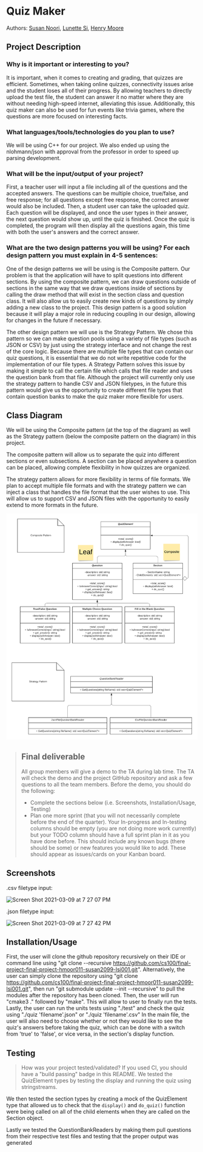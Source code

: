 # Quiz Maker
Authors: [Susan Noori](https://github.com/susan2099), [Lunette Si](https://github.com/lunettesi), [Henry Moore](https://github.com/hmoorerg)

## Project Description
### Why is it important or interesting to you?
It is important, when it comes to creating and grading, that quizzes are efficient. Sometimes, when taking online quizzes, connectivity issues arise and the student loses all of their progress. By allowing teachers to directly upload the test file, the student can answer it no matter where they are without needing high-speed internet, alleviating this issue. Additionally, this quiz maker can also be used for fun events like trivia games, where the questions are more focused on interesting facts. 
### What languages/tools/technologies do you plan to use?
We will be using C++ for our project. We also ended up using the  nlohmann/json with approval from the professor in order to speed up parsing development. 
### What will be the input/output of your project?
First, a teacher user will input a file including all of the questions and the accepted answers. The questions can be multiple choice, true/false, and free response; for all questions except free response, the correct answer would also be included. Then, a student user can take the uploaded quiz. Each question will be displayed, and once the user types in their answer, the next question would show up, until the quiz is finished. Once the quiz is completed, the program will then display all the questions again, this time with both the user's answers and the correct answer.
### What are the two design patterns you will be using? For each design pattern you must explain in 4-5 sentences:
One of the design patterns we will be using is the Composite pattern. Our problem is that the application will have to split questions into different sections. By using the composite pattern, we can draw questions outside of sections in the same way that we draw questions inside of sections by calling the draw method that will exist in the section class and question class. It will also allow us to easily create new kinds of questions by simply adding a new class to the project. This design pattern is a good solution because it will play a major role in reducing coupling in our design, allowing for changes in the future if necessary.

The other design pattern we will use is the Strategy Pattern. We chose this pattern so we can make question pools using a variety of file types (such as JSON or CSV) by just using the strategy interface and not change the rest of the core logic. Because there are multiple file types that can contain our quiz questions, it is essential that we do not write repetitive code for the implementation of our file types. A Strategy Pattern solves this issue by making it simple to call the certain file which calls that file reader and uses the question bank from that file. Although the project will currently only use the strategy pattern to handle CSV and JSON filetypes, in the future this pattern would give us the opportunity to create different file types that contain question banks to make the quiz maker more flexible for users.

## Class Diagram
 We will be using the Composite pattern (at the top of the diagram) as well as the Strategy pattern (below the composite pattern on the diagram) in this project. 

The composite pattern will allow us to separate the quiz into different sections or even subsections. A section can be placed anywhere a question can be placed, allowing complete flexibility in how quizzes are organized.

The strategy pattern allows for more flexibility in terms of file formats. We plan to accept multiple file formats and with the strategy pattern we can inject a class that handles the file format that the user wishes to use. This will allow us to support CSV and JSON files with the opportunity to easily extend to more formats in the future.

 ![Class Diagram](FinalProjectDiagram.png)

 > ## Final deliverable
 > All group members will give a demo to the TA during lab time. The TA will check the demo and the project GitHub repository and ask a few questions to all the team members. 
 > Before the demo, you should do the following:
 > * Complete the sections below (i.e. Screenshots, Installation/Usage, Testing)
 > * Plan one more sprint (that you will not necessarily complete before the end of the quarter). Your In-progress and In-testing columns should be empty (you are not doing more work currently) but your TODO column should have a full sprint plan in it as you have done before. This should include any known bugs (there should be some) or new features you would like to add. These should appear as issues/cards on your Kanban board. 
 
 ## Screenshots
 .csv filetype input:
 
![Screen Shot 2021-03-09 at 7 27 07 PM](https://user-images.githubusercontent.com/76899884/110572165-c1264200-810d-11eb-9c6a-5f7154273ef9.png)

.json filetype input:

![Screen Shot 2021-03-09 at 7 27 42 PM](https://user-images.githubusercontent.com/76899884/110572172-c4b9c900-810d-11eb-872e-c9cfbe41ad74.png)

 ## Installation/Usage
 First, the user will clone the github repository recursively on their IDE or command line using "git clone --recursive https://github.com/cs100/final-project-final-project-hmoor011-susan2099-lsi001.git". Alternatively, the user can simply clone the repository using "git clone https://github.com/cs100/final-project-final-project-hmoor011-susan2099-lsi001.git", then run "git submodule update --init --recursive" to pull the modules after the repository has been cloned.
 Then, the user will run "cmake3 ." followed by "make". This will allow to user to finally run the tests.
 Lastly, the user can run the units tests using "./test" and check the quiz using "./quiz 'filename'.json" or "./quiz 'filename'.csv"
 In the main file, the user will also need to choose whether or not they would like to see the quiz's answers before taking the quiz, which can be done with a switch from 'true' to 'false', or vice versa, in the section's display function.

 ## Testing
 > How was your project tested/validated? If you used CI, you should have a "build passing" badge in this README.
We tested the QuizElement types by testing the display and running the quiz using stringstreams.

We then tested the section types by creating a mock of the QuizElement type that allowed us to check that the `display()` and `do_quiz()` function were being called on all of the child elements when they are called on the Section object.

Lastly we tested the QuestionBankReaders by making them pull questions from their respective test files and testing that the proper output was generated
 
